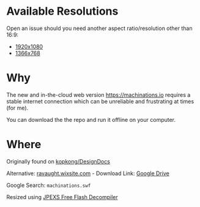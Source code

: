 # Available Resolutions
Open an issue should you need another aspect ratio/resolution other than 16:9:
- [1920x1080](https://dleanjeans.github.io/Machinations?size=1920x1080)
- [1366x768](https://dleanjeans.github.io/Machinations)


# Why
The new and in-the-cloud web version https://machinations.io requires a stable internet connection which can be unreliable and frustrating at times (for me).

You can download the the repo and run it offline on your computer.

# Where
Originally found on [kopkong/DesignDocs](https://github.com/kopkong/DesignDocs/blob/master/Machinations/Machinations.swf)

Alternative: [ravaught.wixsite.com](https://ravaught.wixsite.com/dynamicworlds/sipmachinations) - Download Link: [Google Drive](https://drive.google.com/file/d/0B9KcAklrLkKPZEpTSjV2S0JQS0E/edit)

Google Search: `machinations.swf`

Resized using [JPEXS Free Flash Decompiler](https://github.com/jindrapetrik/jpexs-decompiler)